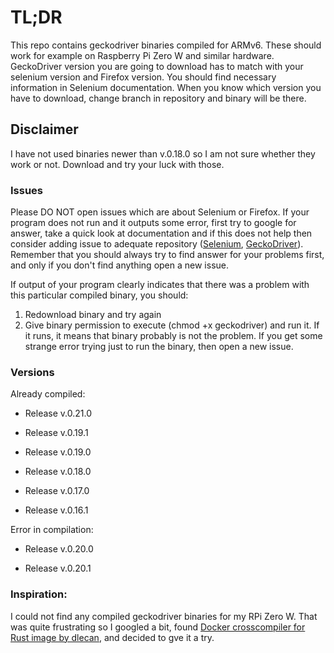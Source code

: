 # TL;DR

This repo contains geckodriver binaries compiled for ARMv6. These should work for example on Raspberry Pi Zero W and similar hardware. GeckoDriver version you are going to download has to match with your selenium version and Firefox version. You should find necessary information in Selenium documentation. When you know which version you have to download, change branch in repository and binary will be there.

## Disclaimer
I have not used binaries newer than v.0.18.0 so I am not sure whether they work or not. Download and try your luck with those.

### Issues
Please DO NOT open issues which are about Selenium or Firefox. If your program does not run and it outputs some error, first try to google for answer, take a quick look at documentation and if this does not help then consider adding issue to adequate repository ([Selenium](https://github.com/SeleniumHQ/selenium), [GeckoDriver](https://github.com/mozilla/geckodriver)). Remember that you should always try to find answer for your problems first, and only if you don't find anything open a new issue.

If output of your program clearly indicates that there was a problem with this particular compiled binary, you should:

1. Redownload binary and try again
2. Give binary permission to execute (chmod +x geckodriver) and run it. If it runs, it means that binary probably is not the problem. If you get some strange error trying just to run the binary, then open a new issue.

### Versions
Already compiled:

- Release v.0.21.0

- Release v.0.19.1

- Release v.0.19.0

- Release v.0.18.0

- Release v.0.17.0

- Release v.0.16.1

Error in compilation:

- Release v.0.20.0

- Release v.0.20.1

### Inspiration:
I could not find any compiled geckodriver binaries for my RPi Zero W. That was quite frustrating so I googled a bit, found [Docker crosscompiler for Rust image by dlecan](https://github.com/dlecan/rust-crosscompiler-arm), and decided to gve it a try.

